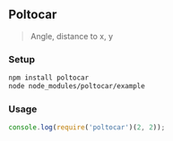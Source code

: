 ## Poltocar
> Angle, distance to x, y

### Setup
```sh
npm install poltocar
node node_modules/poltocar/example
```

### Usage
```js
console.log(require('poltocar')(2, 2));
```

